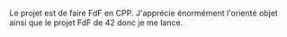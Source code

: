 Le projet est de faire FdF en CPP.
J'apprécie énormément l'orienté objet ainsi que le projet FdF de 42 donc je me lance.
